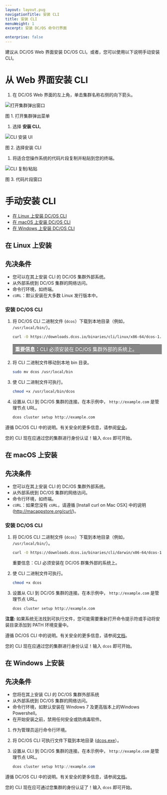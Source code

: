 ```yaml
---
layout: layout.pug
navigationTitle: 安装 CLI
title: 安装 CLI
menuWeight: 1
excerpt: 安装 DC/OS 命令行界面

enterprise: false
---
```


建议从 DC/OS Web 界面安装 DC/OS CLI。或者，您可以使用以下说明手动安装 CLI。

# 从 Web 界面安装 CLI

1. 在 DC/OS Web 界面的左上角，单击集群名称右侧的向下箭头。

![打开集群弹出窗口](/cn/1.11/img/open-cluster-popup.png)

图 1. 打开集群弹出菜单

1. 选择 **安装 CLI**。

![CLI 安装 UI](/cn/1.11/img/install-cli.png)

图 2. 选择安装 CLI

1. 将适合您操作系统的代码片段复制并粘贴到您的终端。

![CLI 复制/粘贴](/cn/1.11/img/install-cli-terminal.png)

图 3. 代码片段窗口

# <a name="manual"></a>手动安装 CLI

* [在 Linux 上安装 DC/OS CLI](#linux)
* [在 macOS 上安装 DC/OS CLI](#osx)
* [在 Windows 上安装 DC/OS CLI](#windows)

## <a name="linux"></a>在 Linux 上安装

## 先决条件

* 您可以在其上安装 CLI 的 DC/OS 集群外部系统。
* 从外部系统到 DC/OS 集群的网络访问。
* 命令行环境，如终端。
* `cURL`：默认安装在大多数 Linux 发行版本中。

### 安装 DC/OS CLI

1. 将 DC/OS CLI 二进制文件 (`dcos`）下载到本地目录（例如， `/usr/local/bin/`）。

    ```bash
    curl -O https://downloads.dcos.io/binaries/cli/linux/x86-64/dcos-1.11/dcos
    ```

    <table class=“table” bgcolor=#858585>
    <tr> 
    <td align=justify style=color:white><strong>重要信息：</strong>CLI 必须安装在 DC/OS 集群外部的系统上。</td> 
    </tr> 
    </table>

1. 将 CLI 二进制文件移动到本地 bin 目录。

    ```bash
    sudo mv dcos /usr/local/bin
    ```

1. 使 CLI 二进制文件可执行。

    ```bash
    chmod +x /usr/local/bin/dcos
    ```

1. 设置从 CLI 到 DC/OS 集群的连接。在本示例中， `http://example.com` 是管理节点 URL。

    ```bash
    dcos cluster setup http://example.com
    ```

 遵循 DC/OS CLI 中的说明。有关安全的更多信息，请参阅[安全](/cn/1.11/security/)。

 您的 CLI 现在应通过您的集群进行身份认证！输入 `dcos` 即可开始。

## <a name="osx"></a>在 macOS 上安装

## 先决条件

* 您可以在其上安装 CLI 的 DC/OS 集群外部系统。
* 从外部系统到 DC/OS 集群的网络访问。
* 命令行环境，如终端。
* `cURL`：如果您没有 `cURL`，请遵循 [Install curl on Mac OSX] 中的说明(http://macappstore.org/curl/)。

### 安装 DC/OS CLI

1. 将 DC/OS CLI 二进制文件 (`dcos`）下载到本地目录（例如， `/usr/local/bin/`）。

    ```bash
    curl -O https://downloads.dcos.io/binaries/cli/darwin/x86-64/dcos-1.11/dcos
    ```

    <p class="message--important"<strong>重要信息：</strong>CLI 必须安装在 DC/OS 群集外部的系统上。</p>

1. 使 CLI 二进制文件可执行。

    ```bash
    chmod +x dcos
    ```

1. 设置从 CLI 到 DC/OS 集群的连接。在本示例中， `http://example.com` 是管理节点 URL。

    ```bash
    dcos cluster setup http://example.com
    ```

<p class="message--note"><strong>注意: </strong> 如果系统无法找到可执行文件，您可能需要重新打开命令提示符或手动将安装目录添加到 PATH 环境变量中。</p>

 遵循 DC/OS CLI 中的说明。有关安全的更多信息，请参阅[文档](/cn/1.11/security/)。

 您的 CLI 现在应通过您的集群进行身份认证！输入 `dcos` 即可开始。

## <a name="windows"></a>在 Windows 上安装

## 先决条件

* 您将在其上安装 CLI 的 DC/OS 集群外部系统
* 从外部系统到 DC/OS 集群的网络访问。
* 命令行环境，如默认安装在 Windows 7 及更高版本上的Windows Powershell。
* 在开始安装之前，禁用任何安全或防病毒软件。


1. 作为管理员运行命令行环境。

1. 将 DC/OS CLI 可执行文件下载到本地目录 ([dcos.exe](https://downloads.dcos.io/binaries/cli/windows/x86-64/dcos-1.11/dcos.exe)）。

1. 设置从 CLI 到 DC/OS 集群的连接。在本示例中， `http://example.com` 是管理节点 URL。

    ```powershell
    dcos cluster setup http://example.com
    ```

 遵循 DC/OS CLI 中的说明。有关安全的更多信息，请参阅[文档](/cn/1.11/security/)。

 您的 CLI 现在应可通过您集群的身份认证了！输入 `dcos` 即可开始。
